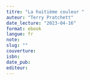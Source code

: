 ```yaml
---
titre: "La huitième couleur "
auteur: "Terry Pratchett"
date_lecture: "2023-04-16"
format: ebook
langue: fr
note:
slug: ""
couverture: 
isbn: 
date_pub: 
editeur: 
---
```

